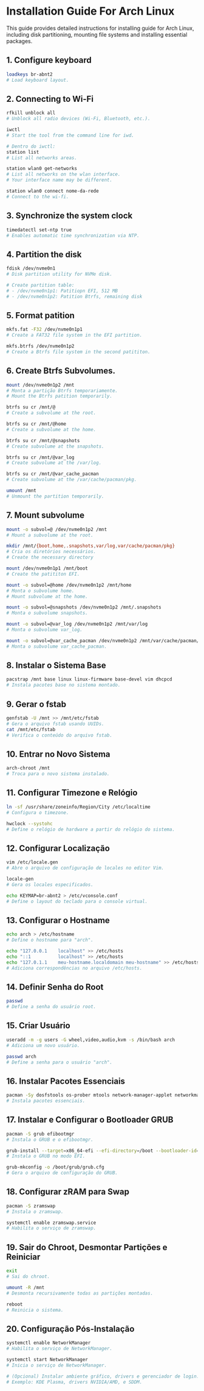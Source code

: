 # Installation Guide For Arch Linux

This guide  provides detailed instructions for installing guide for Arch Linux, including disk partitioning, mounting file systems and installing essential packages.

## 1. Configure keyboard

```bash
loadkeys br-abnt2
# Load keyboard layout.
```

## 2. Connecting to Wi-Fi

```bash
rfkill unblock all
# Unblock all radio devices (Wi-Fi, Bluetooth, etc.).

iwctl
# Start the tool from the command line for iwd.

# Dentro do iwctl:
station list
# List all networks areas.

station wlan0 get-networks
# List all networks on the wlan interface.
# Your interface name may be different.

station wlan0 connect nome-da-rede
# Connect to the wi-fi.
```

## 3. Synchronize the system clock 

```bash
timedatectl set-ntp true
# Enables automatic time synchronization via NTP.
```

## 4. Partition the disk

```bash
fdisk /dev/nvme0n1
# Disk partition utility for NVMe disk.

# Create partition table:
# - /dev/nvme0n1p1: Patitiopn EFI, 512 MB
# - /dev/nvme0n1p2: Patition Btrfs, remaining disk 
```

## 5. Format patition 

```bash
mkfs.fat -F32 /dev/nvme0n1p1
# Create a FAT32 file system in the EFI partition.

mkfs.btrfs /dev/nvme0n1p2
# Create a Btrfs file system in the second patititon. 
```

## 6. Create Btrfs Subvolumes. 

```bash
mount /dev/nvme0n1p2 /mnt
# Monta a partição Btrfs temporariamente.
# Mount the Btrfs patition temporarily.

btrfs su cr /mnt/@
# Create a subvolume at the root.

btrfs su cr /mnt/@home
# Create a subvolume at the home.

btrfs su cr /mnt/@snapshots
# Create subvolume at the snapshots.

btrfs su cr /mnt/@var_log
# Create subvolume at the /var/log.

btrfs su cr /mnt/@var_cache_pacman
# Create subvolume at the /var/cache/pacman/pkg.

umount /mnt
# Unmount the partition temporarily. 
```

## 7. Mount subvolume 

```bash
mount -o subvol=@ /dev/nvme0n1p2 /mnt
# Mount a subvolume at the root.

mkdir /mnt/{boot,home,.snapshots,var/log,var/cache/pacman/pkg}
# Cria os diretórios necessários.
# Create the necessary directory 

mount /dev/nvme0n1p1 /mnt/boot
# Create the patititon EFI.

mount -o subvol=@home /dev/nvme0n1p2 /mnt/home
# Monta o subvolume home.
# Mount subvolume at the home.

mount -o subvol=@snapshots /dev/nvme0n1p2 /mnt/.snapshots
# Monta o subvolume snapshots.

mount -o subvol=@var_log /dev/nvme0n1p2 /mnt/var/log
# Monta o subvolume var_log.

mount -o subvol=@var_cache_pacman /dev/nvme0n1p2 /mnt/var/cache/pacman/pkg
# Monta o subvolume var_cache_pacman.
```

## 8. Instalar o Sistema Base

```bash
pacstrap /mnt base linux linux-firmware base-devel vim dhcpcd
# Instala pacotes base no sistema montado.
```

## 9. Gerar o fstab

```bash
genfstab -U /mnt >> /mnt/etc/fstab
# Gera o arquivo fstab usando UUIDs.
cat /mnt/etc/fstab
# Verifica o conteúdo do arquivo fstab.
```

## 10. Entrar no Novo Sistema

```bash
arch-chroot /mnt
# Troca para o novo sistema instalado.
```

## 11. Configurar Timezone e Relógio

```bash
ln -sf /usr/share/zoneinfo/Region/City /etc/localtime
# Configura o timezone.

hwclock --systohc
# Define o relógio de hardware a partir do relógio do sistema.
```

## 12. Configurar Localização

```bash
vim /etc/locale.gen
# Abre o arquivo de configuração de locales no editor Vim.

locale-gen
# Gera os locales especificados.

echo KEYMAP=br-abnt2 > /etc/vconsole.conf
# Define o layout do teclado para o console virtual.
```

## 13. Configurar o Hostname

```bash
echo arch > /etc/hostname
# Define o hostname para "arch".

echo "127.0.0.1    localhost" >> /etc/hosts
echo "::1          localhost" >> /etc/hosts
echo "127.0.1.1    meu-hostname.localdomain meu-hostname" >> /etc/hosts
# Adiciona correspondências no arquivo /etc/hosts.
```

## 14. Definir Senha do Root

```bash
passwd
# Define a senha do usuário root.
```

## 15. Criar Usuário

```bash
useradd -m -g users -G wheel,video,audio,kvm -s /bin/bash arch
# Adiciona um novo usuário.

passwd arch
# Define a senha para o usuário "arch".
```

## 16. Instalar Pacotes Essenciais

```bash
pacman -Sy dosfstools os-prober mtools network-manager-applet networkmanager wpa_supplicant wireless_tools dialog sudo
# Instala pacotes essenciais.
```

## 17. Instalar e Configurar o Bootloader GRUB

```bash
pacman -S grub efibootmgr
# Instala o GRUB e o efibootmgr.

grub-install --target=x86_64-efi --efi-directory=/boot --bootloader-id=arch --recheck
# Instala o GRUB no modo EFI.

grub-mkconfig -o /boot/grub/grub.cfg
# Gera o arquivo de configuração do GRUB.
```

## 18. Configurar zRAM para Swap

```bash
pacman -S zramswap
# Instala o zramswap.

systemctl enable zramswap.service
# Habilita o serviço de zramswap.
```

## 19. Sair do Chroot, Desmontar Partições e Reiniciar

```bash
exit
# Sai do chroot.

umount -R /mnt
# Desmonta recursivamente todas as partições montadas.

reboot
# Reinicia o sistema.
```

## 20. Configuração Pós-Instalação

```bash
systemctl enable NetworkManager
# Habilita o serviço de NetworkManager.

systemctl start NetworkManager
# Inicia o serviço de NetworkManager.

# (Opcional) Instalar ambiente gráfico, drivers e gerenciador de login.
# Exemplo: KDE Plasma, drivers NVIDIA/AMD, e SDDM.
```